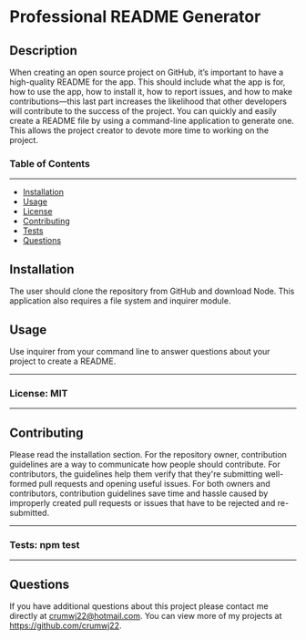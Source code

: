 
# Professional README Generator
  

## Description ##
    
  When creating an open source project on GitHub, it’s important to have a high-quality README for the app. This should include what the app is for, how to use the app, how to install it, how to report issues, and how to make contributions&mdash;this last part increases the likelihood that other developers will contribute to the success of the project. You can quickly and easily create a README file by using a command-line application to generate one. This allows the project creator to devote more time to working on the project.



  ### Table of Contents
---------------
* [Installation](#installation)
* [Usage](#usage)
* [License](#license)
* [Contributing](#contributing)
* [Tests](#tests)
* [Questions](#questions)
  

## Installation ##
    
  The user should clone the repository from GitHub and download Node. This application also requires a file system and inquirer module.
  


  ## Usage ##
    
  Use inquirer from your command line to answer questions about your project to create a README.



  ---
### License: MIT
---
  


## Contributing ##
  
  Please read the installation section. For the repository owner, contribution guidelines are a way to communicate how people should contribute. For contributors, the guidelines help them verify that they're submitting well-formed pull requests and opening useful issues. For both owners and contributors, contribution guidelines save time and hassle caused by improperly created pull requests or issues that have to be rejected and re-submitted.



---
### Tests: npm test 
---
  


## Questions ##

If you have additional questions about this project please contact me directly at <crumwj22@hotmail.com>. 
You can view more of my projects at <https://github.com/crumwj22>.
